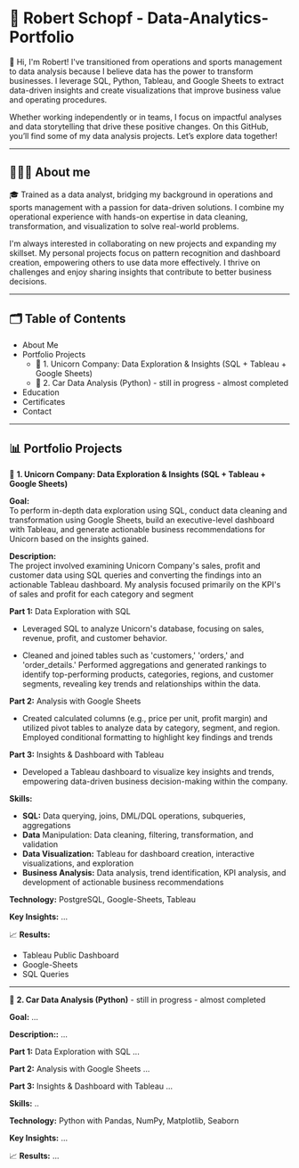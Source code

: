#  🧨 Robert Schopf - Data-Analytics-Portfolio

👋 Hi, I'm Robert! I've transitioned from operations and sports management to data analysis because I believe data has the power to transform businesses. I leverage SQL, Python, Tableau, and Google Sheets to extract data-driven insights and create visualizations that improve business value and operating procedures. 

Whether working independently or in teams, I focus on impactful analyses and data storytelling that drive these positive changes. On this GitHub, you’ll find some of my data analysis projects. Let’s explore data together!

---

## 👨🏻‍💻 About me

🎓 Trained as a data analyst, bridging my background in operations and sports management with a passion for data-driven solutions. I combine my operational experience with hands-on expertise in data cleaning, transformation, and visualization to solve real-world problems. 

I'm always interested in collaborating on new projects and expanding my skillset.  My personal projects focus on pattern recognition and dashboard creation, empowering others to use data more effectively. I thrive on challenges and enjoy sharing insights that contribute to better business decisions.

---

## 🗂️ Table of Contents
* About Me
* Portfolio Projects
  * 🦄 1. Unicorn Company: Data Exploration & Insights (SQL + Tableau + Google Sheets)
  * 🚗 2. Car Data Analysis (Python) - still in progress - almost completed
* Education
* Certificates
* Contact

---

## 📊 Portfolio Projects

🦄 **1. Unicorn Company: Data Exploration & Insights (SQL + Tableau + Google Sheets)**

**Goal:**  
To perform in-depth data exploration using SQL, conduct data cleaning and transformation using Google Sheets, build an executive-level dashboard with Tableau, and generate actionable business recommendations for Unicorn based on the insights gained.

**Description:**  
The project involved examining Unicorn Company's sales, profit and customer data using SQL queries and converting the findings into an actionable Tableau dashboard. My analysis focused primarily on the KPI's of sales and profit for each category and segment

**Part 1:** Data Exploration with SQL
* Leveraged SQL to analyze Unicorn's database, focusing on sales, revenue, profit, and customer behavior. 

* Cleaned and joined tables such as 'customers,' 'orders,' and 'order_details.' Performed aggregations and generated rankings to identify top-performing products, categories, regions, and customer segments, revealing key trends and relationships within the data.

**Part 2:** Analysis with Google Sheets
* Created calculated columns (e.g., price per unit, profit margin) and utilized pivot tables to analyze data by category, segment, and region. Employed conditional formatting to highlight key findings and trends

**Part 3:** Insights & Dashboard with Tableau
* Developed a Tableau dashboard to visualize key insights and trends, empowering data-driven business decision-making within the company.

**Skills:**
* **SQL:** Data querying, joins, DML/DQL operations, subqueries, aggregations
* **Data** Manipulation: Data cleaning, filtering, transformation, and validation
* **Data Visualization:** Tableau for dashboard creation, interactive visualizations, and exploration
* **Business Analysis:** Data analysis, trend identification, KPI analysis, and development of actionable business recommendations

**Technology:** 
PostgreSQL, Google-Sheets, Tableau

**Key Insights:**
...

📈 **Results:**
* Tableau Public Dashboard
* Google-Sheets 
* SQL Queries

---

🚗 **2. Car Data Analysis (Python)** - still in progress - almost completed

**Goal:**
...

**Description::**
...

**Part 1:** Data Exploration with SQL
...

**Part 2:** Analysis with Google Sheets
...

**Part 3:** Insights & Dashboard with Tableau
...

**Skills:**
..

**Technology:** 
Python with Pandas, NumPy, Matplotlib, Seaborn

**Key Insights:**
...

📈 **Results:**
...
